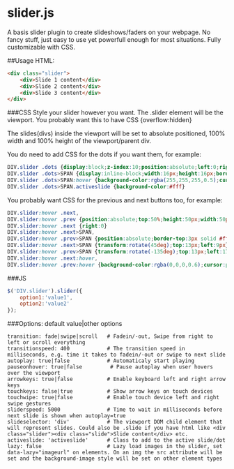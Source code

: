# slider.js
A basis slider plugin to create slideshows/faders on your webpage. No fancy stuff, just easy to use yet powerfull enough for most situations. Fully customizable with CSS.


##Usage
HTML:
```html
<div class="slider">
    <div>Slide 1 content</div>
    <div>Slide 2 content</div>
    <div>Slide 3 content</div>
</div>
```

###CSS
Style your slider however you want. 
The .slider element will be the viewport. You probably want this to have CSS {overflow:hidden}

The slides(divs) inside the viewport will be set to absolute positioned, 100% width and 100% height of the viewport/parent div.

You do need to add CSS for the dots if you want them, for example:
```css
DIV.slider .dots {display:block;z-index:10;position:absolute;left:0;right:0;text-align:center}
DIV.slider .dots>SPAN {display:inline-block;width:16px;height:16px;border-radius:10px;border:1px solid #fff;margin:10px 5px 0;color:transparent;font-size:11px;line-height:15px}
DIV.slider .dots>SPAN:hover {background-color:rgba(255,255,255,0.5);cursor:pointer}
DIV.slider .dots>SPAN.activeslide {background-color:#fff}
```
You probably want CSS for the previous and next buttons too, for example:
```css
DIV.slider:hover .next,
DIV.slider:hover .prev {position:absolute;top:50%;height:50px;width:50px;border-radius:50px;border:2px transparent #fff;margin:-27px 25px 0;z-index:10;background-color:rgba(0,0,0,0.25)}
DIV.slider:hover .next {right:0}
DIV.slider:hover .next>SPAN,
DIV.slider:hover .prev>SPAN {position:absolute;border-top:3px solid #fff;border-right:3px solid #fff;width:20px;height:20px}
DIV.slider:hover .next>SPAN {transform:rotate(45deg);top:13px;left:9px}
DIV.slider:hover .prev>SPAN {transform:rotate(-135deg);top:13px;left:17px}
DIV.slider:hover .next:hover,
DIV.slider:hover .prev:hover {background-color:rgba(0,0,0,0.6);cursor:pointer}
```

###JS
```javascript
$('DIV.slider').slider({
    option1:'value1',
    option2:'value2'
});
```

###Options: default value|other options
```
transition: fade|swipe|scroll   # Fadein/-out, Swipe from right to left or scroll everything
transitionspeed: 400            # The transition speed in milliseconds, e.g. time it takes to fadein/-out or swipe to next slide
autoplay: true|false            # Automaticaly start playing
pauseonhover: true|false         # Pause autoplay when user hovers over the viewport
arrowkeys: true|false           # Enable keyboard left and right arrow keys
touchkeys: false|true           # Show arrow keys on touch devices
touchwipe: true|false           # Enable touch device left and right swipe gestures    
sliderspeed: 5000               # Time to wait in milliseconds before next slide is shown when autoplay=true
slideselector: 'div'            # The viewport DOM child element that will represent slides. Could also be .slide if you have html like <div class="slider"><div class="slide">Slide content</div> etc.
activeslide: 'activeslide'      # Class to add to the active slide/dot
lazy: false                     # Lazy load images in the slider, set data-lazy="imageurl" on elements. On an img the src attribute will be set and the background-image style will be set on other element types
```
